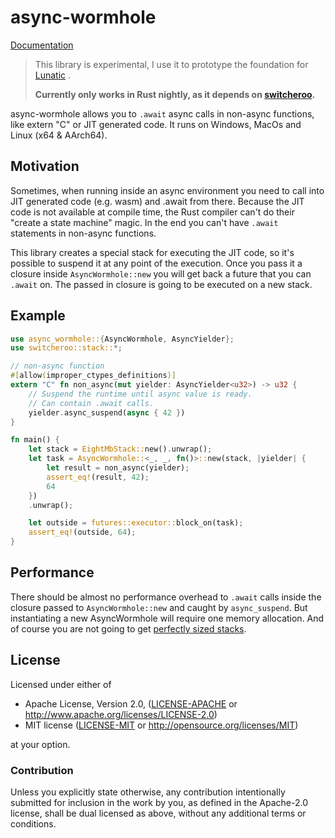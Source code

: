# async-wormhole

[Documentation](https://docs.rs/async-wormhole/latest/async_wormhole/)

> This library is experimental, I use it to prototype the foundation for [Lunatic](https://lunatic.solutions/) .
>
> **Currently only works in Rust nightly, as it depends on [switcheroo](https://github.com/bkolobara/async-wormhole/tree/master/switcheroo).**

async-wormhole allows you to `.await` async calls in non-async functions, like extern "C" or JIT generated code.
It runs on Windows, MacOs and Linux (x64 & AArch64).

## Motivation

Sometimes, when running inside an async environment you need to call into JIT generated code (e.g. wasm)
and .await from there. Because the JIT code is not available at compile time, the Rust compiler can't
do their "create a state machine" magic. In the end you can't have `.await` statements in non-async
functions.

This library creates a special stack for executing the JIT code, so it's possible to suspend it at any
point of the execution. Once you pass it a closure inside `AsyncWormhole::new` you will get back a future
that you can `.await` on. The passed in closure is going to be executed on a new stack.

## Example

```rust
use async_wormhole::{AsyncWormhole, AsyncYielder};
use switcheroo::stack::*;

// non-async function
#[allow(improper_ctypes_definitions)]
extern "C" fn non_async(mut yielder: AsyncYielder<u32>) -> u32 {
	// Suspend the runtime until async value is ready.
	// Can contain .await calls.
    yielder.async_suspend(async { 42 })
}

fn main() {
    let stack = EightMbStack::new().unwrap();
    let task = AsyncWormhole::<_, _, fn()>::new(stack, |yielder| {
        let result = non_async(yielder);
        assert_eq!(result, 42);
        64
    })
    .unwrap();

    let outside = futures::executor::block_on(task);
    assert_eq!(outside, 64);
}
```

## Performance

There should be almost no performance overhead to `.await` calls inside the closure passed to
`AsyncWormhole::new` and caught by `async_suspend`.
But instantiating a new AsyncWormhole will require one memory allocation.
And of course you are not going to get [perfectly sized stacks](https://without.boats/blog/futures-and-segmented-stacks/#futures-as-a-perfectly-sized-stack).

## License

Licensed under either of

- Apache License, Version 2.0, ([LICENSE-APACHE](LICENSE-APACHE) or http://www.apache.org/licenses/LICENSE-2.0)
- MIT license ([LICENSE-MIT](LICENSE-MIT) or http://opensource.org/licenses/MIT)

at your option.

### Contribution

Unless you explicitly state otherwise, any contribution intentionally
submitted for inclusion in the work by you, as defined in the Apache-2.0
license, shall be dual licensed as above, without any additional terms or
conditions.
